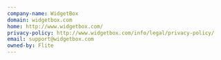 ```yaml
---
company-name: WidgetBox
domain: widgetbox.com
home: http://www.widgetbox.com/
privacy-policy: http://www.widgetbox.com/info/legal/privacy-policy/
email: support@widgetbox.com
owned-by: Flite
---
```





